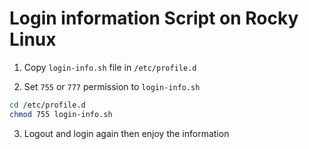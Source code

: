 # Login information Script on Rocky Linux

1. Copy `login-info.sh` file in `/etc/profile.d`

2. Set `755` or `777` permission to `login-info.sh`
```bash script
cd /etc/profile.d
chmod 755 login-info.sh

```
3. Logout and login again then enjoy the information